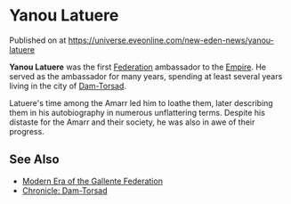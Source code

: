 # Yanou Latuere
Published on  at https://universe.eveonline.com/new-eden-news/yanou-latuere

**Yanou Latuere** was the first [Federation](4bufc5OaK80rlo20Pez6gK) ambassador to the [Empire](6BPFRy27fN4LnYlIyzvEwo). He served as the ambassador for many years, spending at least several years living in the city of [Dam-Torsad](UI6KVmdCZ0H42EvHijFVZ).

Latuere's time among the Amarr led him to loathe them, later describing them in his autobiography in numerous unflattering terms. Despite his distaste for the Amarr and their society, he was also in awe of their progress.

See Also
--------
- [Modern Era of the Gallente Federation](4Iz8iT9QLABGy1wWXh2mdi)
-   [Chronicle: Dam-Torsad](7MEcKVNtmZOquibQbkNVYD)
